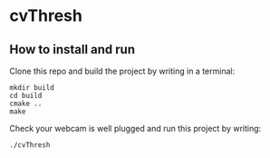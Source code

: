 # cvThresh

## How to install and run

Clone this repo and build the project by writing in a terminal:

```
mkdir build
cd build
cmake ..
make
```

Check your webcam is well plugged and run this project by writing:

```
./cvThresh
```
